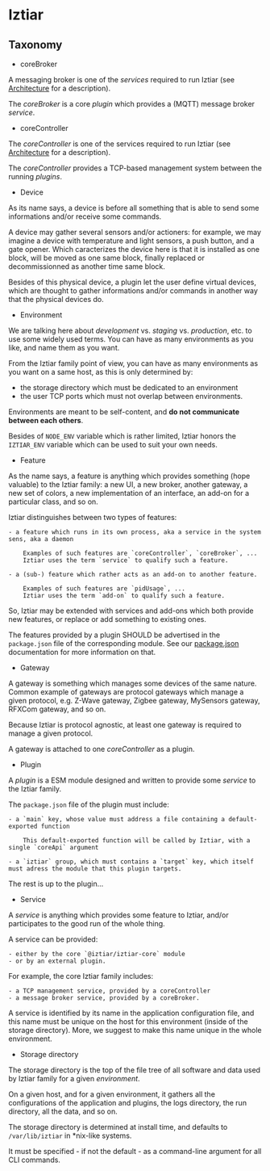 # Iztiar

## Taxonomy

- coreBroker

A messaging broker is one of the _services_ required to run Iztiar (see [Architecture](./Architecture.md) for a description).

The _coreBroker_ is a core _plugin_ which provides a (MQTT) message broker _service_.

- coreController

The _coreController_ is one of the services required to run Iztiar (see [Architecture](./Architecture.md) for a description).

The _coreController_ provides a TCP-based management system between the running _plugins_.

- Device

As its name says, a device is before all something that is able to send some informations and/or receive some commands.

A device may gather several sensors and/or actioners: for example, we may imagine a device with temperature and light sensors, a push button, and a gate opener. Which caracterizes the device here is that it is installed as one block, will be moved as one same block, finally replaced or decommissionned as another time same block.

Besides of this physical device, a plugin let the user define virtual devices, which are thought to gather informations and/or commands in another way that the physical devices do.

- Environment

We are talking here about _development_ vs. _staging_ vs. _production_, etc. to use some widely used terms. You can have as many environments as you like, and name them as you want.

From the Iztiar family point of view, you can have as many environments as you want on a same host, as this is only determined by:

- the storage directory which must be dedicated to an environment
- the user TCP ports which must not overlap between environments.

Environments are meant to be self-content, and __do not communicate between each others__.

Besides of `NODE_ENV` variable which is rather limited, Iztiar honors the `IZTIAR_ENV` variable which can be used to suit your own needs.

- Feature

As the name says, a feature is anything which provides something (hope valuable) to the Iztiar family: a new UI, a new broker, another gateway, a new set of colors, a new implementation of an interface, an add-on for a particular class, and so on.

Iztiar distinguishes between two types of features:

    - a feature which runs in its own process, aka a service in the system sens, aka a daemon

        Examples of such features are `coreController`, `coreBroker`, ...
        Iztiar uses the term `service` to qualify such a feature.

    - a (sub-) feature which rather acts as an add-on to another feature.

        Examples of such features are `pidUsage`, ...
        Iztiar uses the term `add-on` to qualify such a feature.

So, Iztiar may be extended with services and add-ons which both provide new features, or replace or add something to existing ones.

The features provided by a plugin SHOULD be advertised in the `package.json` file of the corresponding module. See our [package.json](./package.json.md) documentation for more information on that.

- Gateway

A gateway is something which manages some devices of the same nature. Common example of gateways are protocol gateways which manage a given protocol, e.g. Z-Wave gateway, Zigbee gateway, MySensors gateway, RFXCom gateway, and so on.

Because Iztiar is protocol agnostic, at least one gateway is required to manage a given protocol.

A gateway is attached to one _coreController_ as a plugin.

- Plugin

A _plugin_ is a ESM module designed and written to provide some _service_ to the Iztiar family.

The `package.json` file of the plugin must include:

    - a `main` key, whose value must address a file containing a default-exported function

        This default-exported function will be called by Iztiar, with a single `coreApi` argument

    - a `iztiar` group, which must contains a `target` key, which itself must adress the module that this plugin targets.

The rest is up to the plugin...

- Service

A _service_ is anything which provides some feature to Iztiar, and/or participates to the good run of the whole thing.

A service can be provided:

    - either by the core `@iztiar/iztiar-core` module
    - or by an external plugin.

For example, the core Iztiar family includes:

    - a TCP management service, provided by a coreController
    - a message broker service, provided by a coreBroker.

A service is identified by its name in the application configuration file, and this name must be unique on the host for this environment (inside of the storage directory). More, we suggest to make this name unique in the whole environment.

- Storage directory

The storage directory is the top of the file tree of all software and data used by Iztiar family for a given _environment_.

On a given host, and for a given environment, it gathers all the configurations of the application and plugins, the logs directory, the run directory, all the data, and so on.

The storage directory is determined at install time, and defaults to `/var/lib/iztiar` in *nix-like systems.

It must be specified - if not the default - as a command-line argument for all CLI commands.

